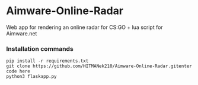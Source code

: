 # Aimware-Online-Radar
Web app for rendering an online radar for CS:GO + lua script for Aimware.net

### Installation commands

    pip install -r requirements.txt
    git clone https://github.com/HITMANek210/Aimware-Online-Radar.gitenter code here
    python3 flaskapp.py
